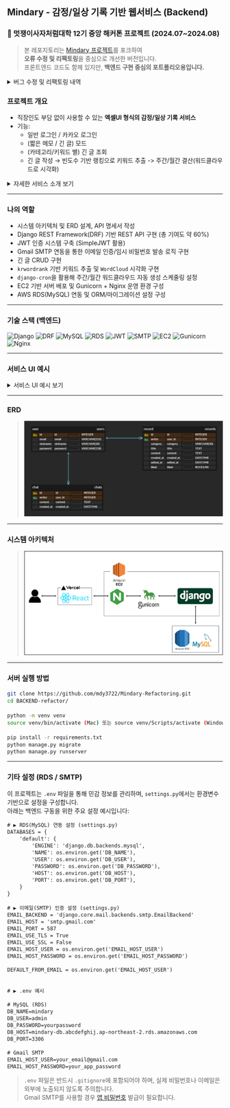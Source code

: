 ## Mindary - 감정/일상 기록 기반 웹서비스 (Backend)
### 🦁 멋쟁이사자처럼대학 12기 중앙 해커톤 프로젝트 (2024.07~2024.08)

> 본 레포지토리는 [Mindary 프로젝트](https://github.com/LIKELION-Mindary)를 포크하여    
> **오류 수정 및 리팩토링**을 중심으로 개선한 버전입니다.    
> 프론트엔드 코드도 함께 있지만, **백엔드 구현 중심의 포트폴리오용입니다.**

<details>
<summary>버그 수정 및 리팩토링 내역</summary>
  
1️⃣ 카카오 로그인 시 인증 오류 발생
- **원인**: 프론트엔드와 백엔드 간 토큰 필드명 불일치  
  → 프론트는 `access_token`, 백엔드는 `token`으로 처리 중  
- **해결**: 양측 모두 `access_token`으로 통일하여 OAuth 인증 정상 처리

2️⃣ 워드클라우드 생성 실패 (204 예외)
- **원인**: 사용자 기록이 없는데도 워드클라우드 요청이 발생 → 본문 없음에 대한 예외 누락  
- **해결**: 본문이 없을 경우 `204 No Content` 반환 및 프론트에 안내 메시지 처리

3️⃣ 워드클라우드 이미지 생성 지연 (타임아웃)
- **원인**: 이미지 생성 시간이 길어 프론트 요청 타임아웃 초과  
- **해결**: 프론트엔드에서 요청 타임아웃 시간을 조정하여 문제 해결  

4️⃣ 리팩토링
- 중복된 워드클라우드 생성 로직을 별도 메소드로 추출하여 코드 재사용성 및 가독성 향상
</details>

### 프로젝트 개요
- 직장인도 부담 없이 사용할 수 있는 **엑셀UI 형식의 감정/일상 기록 서비스**
- 기능:
  - 일반 로그인 / 카카오 로그인
  - (짧은 메모 / 긴 글) 모드
  -  (카테고리/키워드 별) 긴 글 조회
  -  긴 글 작성 → 빈도수 기반 랭킹으로 키워드 추출 -> 주간/월간 결산(워드클라우드로 시각화)

<details>
<summary>자세한 서비스 소개 보기</summary>

**Mindary**는 현대인의 정신 건강 문제에 주목해, 감정을 부담 없이 기록할 수 있도록 돕는 웹 기반 감정 다이어리 서비스입니다.  
일상 속 스트레스를 해소하고, 기록 습관을 통해 자기 성찰의 기회를 제공하는 것이 주요 목적입니다.

서비스의 UI는 **엑셀 형태를 차용**하여 직장 환경에서도 부담 없이 사용할 수 있는 감정 기록 공간을 제공합니다.  
스트레스를 받는 순간엔 마치 카카오톡 ‘나와의 채팅’처럼 **혼잣말을 자유롭게 적어 감정을 해소**할 수 있고,  
또는 퇴근길에 해야 할 일이나 기억해둘 메모를 남기는 용도로도 활용할 수 있습니다.

긴 글 모드에선 자유로운 카테고리(일상/영화/독서 등)로 글을 작성하고, 캘린더를 통해 일별 기록을 직관적으로 확인할 수 있습니다.  
또한, 주간/월간 결산 워드클라우드를 통해 **자주 언급된 단어들을 시각적으로 확인**하며, 최근의 감정 흐름이나 관심사를 돌아볼 수 있습니다.
</details>

---

### 나의 역할
- 시스템 아키텍처 및 ERD 설계, API 명세서 작성
- Django REST Framework(DRF) 기반 REST API 구현 (총 기여도 약 60%)
- JWT 인증 시스템 구축 (SimpleJWT 활용)  
- Gmail SMTP 연동을 통한 이메일 인증/임시 비밀번호 발송 로직 구현  
- 긴 글 CRUD 구현
- `krwordrank` 기반 키워드 추출 및 `WordCloud` 시각화 구현  
- `django-cron`을 활용해 주간/월간 워드클라우드 자동 생성 스케줄링 설정
- EC2 기반 서버 배포 및 Gunicorn + Nginx 운영 환경 구성
- AWS RDS(MySQL) 연동 및 ORM/마이그레이션 설정 구성

---

### 기술 스택 (백엔드)

![Django](https://img.shields.io/badge/-Django-092E20?logo=django&logoColor=white)
![DRF](https://img.shields.io/badge/-DRF%20Framework-ff1709?logo=python&logoColor=white)
![MySQL](https://img.shields.io/badge/Database-MySQL-blue?logo=mysql)
![RDS](https://img.shields.io/badge/AWS-RDS-orange?logo=amazonaws)
![JWT](https://img.shields.io/badge/Auth-JWT-green?logo=jsonwebtokens)
![SMTP](https://img.shields.io/badge/Auth-Gmail_SMTP-yellow?logo=gmail)
![EC2](https://img.shields.io/badge/Deploy-EC2-black?logo=amazon-ec2)
![Gunicorn](https://img.shields.io/badge/WSGI-Gunicorn-darkgreen?logo=gunicorn)
![Nginx](https://img.shields.io/badge/Proxy-Nginx-brightgreen?logo=nginx)

---

### 서비스 UI 예시

<details>
<summary>서비스 UI 예시 보기</summary>

- **랜딩 페이지 - 블랙 버전**  
  ![랜딩 페이지 블랙](./docs/landing%20page%20UI%20black.png)

- **랜딩 페이지 - 그린 버전**  
  ![랜딩 페이지](./docs/landing%20page%20UI.png)

- **로그인 화면**  
  ![로그인](./docs/로그인%20화면.png)

- **회원가입 페이지**  
  ![회원가입](./docs/일반%20로그인%20회원가입%20페이지.png)

- **새 비밀번호 생성**  
  ![비밀번호](./docs/새%20비밀번호%20생성.png)

- **채팅 모드**  
  ![채팅](./docs/채팅%20모드.png)

- **긴글 목록 / 작성하기**  
  ![긴글 목록](./docs/긴글%20목록.png)  
  ![긴글 작성](./docs/긴글%20작성하기.png)

- **아카이브 UI**  
  ![아카이브](./docs/아카이브%20ui.png)

</details>

---

### ERD

> ![ER 다이어그램](./docs/mindary-ERD.png)

---

### 시스템 아키텍처

> ![시스템 아키텍처](./docs/mindary-systemArchitecture.png)

---

### 서버 실행 방법

```bash
git clone https://github.com/mdy3722/Mindary-Refactoring.git
cd BACKEND-refactor/

python -m venv venv
source venv/bin/activate (Mac) 또는 source venv/Scripts/activate (Window)

pip install -r requirements.txt
python manage.py migrate
python manage.py runserver
```

---

### 기타 설정 (RDS / SMTP)

이 프로젝트는 `.env` 파일을 통해 민감 정보를 관리하며, `settings.py`에서는 환경변수 기반으로 설정을 구성합니다.  
아래는 백엔드 구동을 위한 주요 설정 예시입니다:

```
# ▶️ RDS(MySQL) 연동 설정 (settings.py)
DATABASES = {
    'default': {
        'ENGINE': 'django.db.backends.mysql',
        'NAME': os.environ.get('DB_NAME'),
        'USER': os.environ.get('DB_USER'),
        'PASSWORD': os.environ.get('DB_PASSWORD'),
        'HOST': os.environ.get('DB_HOST'),
        'PORT': os.environ.get('DB_PORT'),
    }
}

# ▶️ 이메일(SMTP) 인증 설정 (settings.py)
EMAIL_BACKEND = 'django.core.mail.backends.smtp.EmailBackend'
EMAIL_HOST = 'smtp.gmail.com'
EMAIL_PORT = 587
EMAIL_USE_TLS = True
EMAIL_USE_SSL = False
EMAIL_HOST_USER = os.environ.get('EMAIL_HOST_USER')
EMAIL_HOST_PASSWORD = os.environ.get('EMAIL_HOST_PASSWORD')

DEFAULT_FROM_EMAIL = os.environ.get('EMAIL_HOST_USER')


# ▶️ .env 예시

# MySQL (RDS)
DB_NAME=mindary
DB_USER=admin
DB_PASSWORD=yourpassword
DB_HOST=mindary-db.abcdefghij.ap-northeast-2.rds.amazonaws.com
DB_PORT=3306

# Gmail SMTP
EMAIL_HOST_USER=your_email@gmail.com
EMAIL_HOST_PASSWORD=your_app_password
```

> `.env` 파일은 반드시 `.gitignore`에 포함되어야 하며, 실제 비밀번호나 이메일은 외부에 노출되지 않도록 주의합니다.  
> Gmail SMTP를 사용할 경우 [앱 비밀번호](https://support.google.com/accounts/answer/185833?hl=ko) 발급이 필요합니다.
